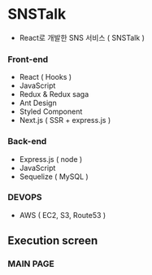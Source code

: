 # SNSTalk
- React로 개발한 SNS 서비스 ( SNSTalk )

### Front-end

- React ( Hooks )
- JavaScript
- Redux & Redux saga
- Ant Design
- Styled Component
- Next.js ( SSR + express.js )

### Back-end

- Express.js ( node )
- JavaScript
- Sequelize ( MySQL )

### DEVOPS

- AWS ( EC2, S3, Route53 )

## Execution screen

### MAIN PAGE

